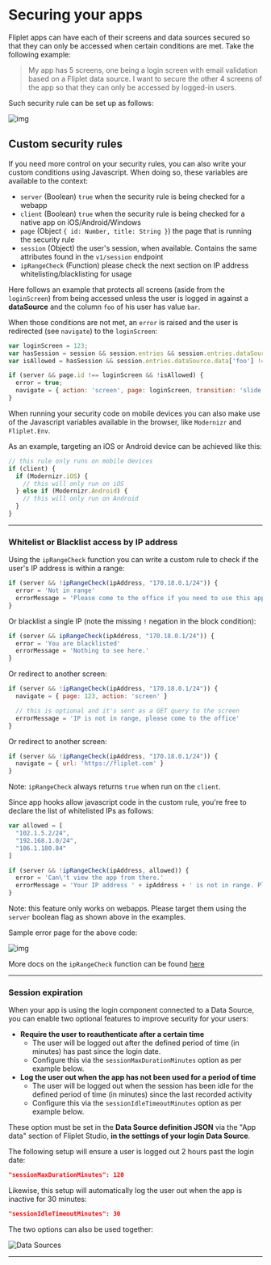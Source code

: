 # Securing your apps

Fliplet apps can have each of their screens and data sources secured so that they can only be accessed when certain conditions are met. Take the following example:

> My app has 5 screens, one being a login screen with email validation based on a Fliplet data source. I want to secure the other 4 screens of the app so that they can only be accessed by logged-in users.

Such security rule can be set up as follows:

![img](https://dzwonsemrish7.cloudfront.net/items/0M0R2h3W0p1F112r3u01/Image%202018-07-02%20at%2012.50.22%20PM.png)

## Custom security rules

If you need more control on your security rules, you can also write your custom conditions using Javascript. When doing so, these variables are available to the context:

- `server` (Boolean) `true` when the security rule is being checked for a webapp
- `client` (Boolean) `true` when the security rule is being checked for a native app on iOS/Android/Windows
- `page` (Object `{ id: Number, title: String }`) the page that is running the security rule
- `session` (Object) the user's session, when available. Contains the same attributes found in the `v1/session` endpoint
- `ipRangeCheck` (Function) please check the next section on IP address whitelisting/blacklisting for usage

Here follows an example that protects all screens (aside from the `loginScreen`) from being accessed unless the user is logged in against a **dataSource** and the column `foo` of his user has value `bar`.

When those conditions are not met, an `error` is raised and the user is redirected (see `navigate`) to the `loginScreen`:

```js
var loginScreen = 123;
var hasSession = session && session.entries && session.entries.dataSource;
var isAllowed = hasSession && session.entries.dataSource.data['foo'] !== 'bar';

if (server && page.id !== loginScreen && !isAllowed) {
  error = true;
  navigate = { action: 'screen', page: loginScreen, transition: 'slide.left' };
}
```

When running your security code on mobile devices you can also make use of the Javascript variables available in the browser, like `Modernizr` and `Fliplet.Env`.

As an example, targeting an iOS or Android device can be achieved like this:

```js
// this rule only runs on mobile devices
if (client) {
  if (Modernizr.iOS) {
    // this will only run on iOS
  } else if (Modernizr.Android) {
    // this will only run on Android
  }
}
```

---

### Whitelist or Blacklist access by IP address

Using the `ipRangeCheck` function you can write a custom rule to check if the user's IP address is within a range:

```js
if (server && !ipRangeCheck(ipAddress, "170.18.0.1/24")) {
  error = 'Not in range'
  errorMessage = 'Please come to the office if you need to use this app'
}
```

Or blacklist a single IP (note the missing `!` negation in the block condition):

```js
if (server && ipRangeCheck(ipAddress, "170.18.0.1/24")) {
  error = 'You are blacklisted'
  errorMessage = 'Nothing to see here.'
}
```

Or redirect to another screen:

```js
if (server && !ipRangeCheck(ipAddress, "170.18.0.1/24")) {
  navigate = { page: 123, action: 'screen' }

  // this is optional and it's sent as a GET query to the screen
  errorMessage = 'IP is not in range, please come to the office'
}
```

Or redirect to another screen:

```js
if (server && !ipRangeCheck(ipAddress, "170.18.0.1/24")) {
  navigate = { url: 'https://fliplet.com' }
}
```

Note: `ipRangeCheck` always returns `true` when run on the `client`.

Since app hooks allow javascript code in the custom rule, you're free to declare the list of whitelisted IPs as follows:

```js
var allowed = [
  "102.1.5.2/24",
  "192.168.1.0/24",
  "106.1.180.84"
]

if (server && !ipRangeCheck(ipAddress, allowed)) {
  error = 'Can\'t view the app from there.'
  errorMessage = 'Your IP address ' + ipAddress + ' is not in range. Please come to the office!'
}
```

Note: this feature only works on webapps. Please target them using the `server` boolean flag as shown above in the examples.

Sample error page for the above code:

![img](https://user-images.githubusercontent.com/574210/48259419-2b345c80-e418-11e8-9430-c66b7ec7dfb5.png)

More docs on the `ipRangeCheck` function can be found [here](https://github.com/danielcompton/ip-range-check#ipv4)

---

### Session expiration

When your app is using the login component connected to a Data Source, you can enable two optional features to improve security for your users:

- **Require the user to reauthenticate after a certain time**
  - The user will be logged out after the defined period of time (in minutes) has past since the login date.
  - Configure this via the `sessionMaxDurationMinutes` option as per example below.
- **Log the user out when the app has not been used for a period of time**
  - The user will be logged out when the session has been idle for the defined period of time (in minutes) since the last recorded activity
  - Configure this via the `sessionIdleTimeoutMinutes` option as per example below.

These option must be set in the **Data Source definition JSON** via the "App data" section of Fliplet Studio, **in the settings of your login Data Source**.

The following setup will ensure a user is logged out 2 hours past the login date:

```json
"sessionMaxDurationMinutes": 120
```

Likewise, this setup will automatically log the user out when the app is inactive for 30 minutes:

```json
"sessionIdleTimeoutMinutes": 30
```

The two options can also be used together:

![Data Sources](https://user-images.githubusercontent.com/574210/197834498-dceeecdc-f5ac-4315-b629-dd8434c4a5b0.png)

---